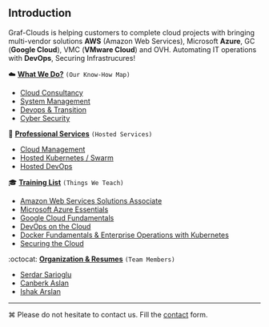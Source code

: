 ## Introduction
Graf-Clouds is helping customers to complete cloud projects with bringing multi-vendor solutions **AWS** (Amazon Web Services), Microsoft **Azure**, GC (**Google Cloud**), VMC (**VMware Cloud**) and OVH. 
Automating IT operations with **DevOps**, Securing Infrastrucures!

:cloud: **[What We Do?](WhatWeDo.md#what-we-do)** `(Our Know-How Map)`
  * [Cloud Consultancy](WhatWeDo.md#cloud-cloud-management-aws-azure-google-cloud-rackspace-blueocean-ovh)
  * [System Management](WhatWeDo.md#circus_tent-system-management)
  * [Devops & Transition](WhatWeDo.md#octocat-devops--transition)
  * [Cyber Security](WhatWeDo.md#police_car-cyber-security)
  
:wrench: **[Professional Services](Professional-Services.md##cloud-cloud-management-aws-azure-google-cloud-rackspace-blueocean-ovh)** `(Hosted Services)`
  * [Cloud Management](Professional-Services.md##cloud-cloud-management-aws-azure-google-cloud-rackspace-blueocean-ovh)
  * [Hosted Kubernetes / Swarm](Professional-Services.md##cloud-cloud-management-aws-azure-google-cloud-rackspace-blueocean-ovh)
  * [Hosted DevOps](Professional-Services.md##cloud-cloud-management-aws-azure-google-cloud-rackspace-blueocean-ovh)
  
:mortar_board: **[Training List](Trainings.md)** `(Things We Teach)`
  * [Amazon Web Services Solutions Associate](Trainings.md#amazon-web-services-solutions-associate)
  * [Microsoft Azure Essentials](Trainings.md#microsoft-azure-essentials)
  * [Google Cloud Fundamentals](Trainings.md#google-cloud-fundamentals)
  * [DevOps on the Cloud](Trainings.md#devops-on-the-cloud)
  * [Docker Fundamentals & Enterprise Operations with Kubernetes](Trainings.md#docker-fundamentals--ent-op-with-kubernetes)
  * [Securing the Cloud](Trainings.md#securing-the-cloud)

:octocat: **[Organization & Resumes](Resumes)** `(Team Members)`
  * [Serdar Sarioglu](Resumes/Serdar-Sarioglu.md)
  * [Canberk Aslan](Resumes/)
  * [Ishak Arslan](Resumes/)
    
----
⌘ Please do not hesitate to contact us. Fill the [contact](https://goo.gl/forms/WNw97mYx4fRonjQl1) form.

